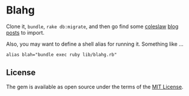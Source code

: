 # Blahg

Clone it, `bundle`, `rake db:migrate`, and then go find some [coleslaw][coleslaw]
[blog posts][improved-means] to import.

Also, you may want to define a shell alias for running it. Something like ...

    alias blah="bundle exec ruby lib/blahg.rb"

[coleslaw]: https://github.com/kingcons/coleslaw
[improved-means]: https://github.com/kingcons/improvedmeans

## License

The gem is available as open source under the terms of the [MIT License](http://opensource.org/licenses/MIT).

